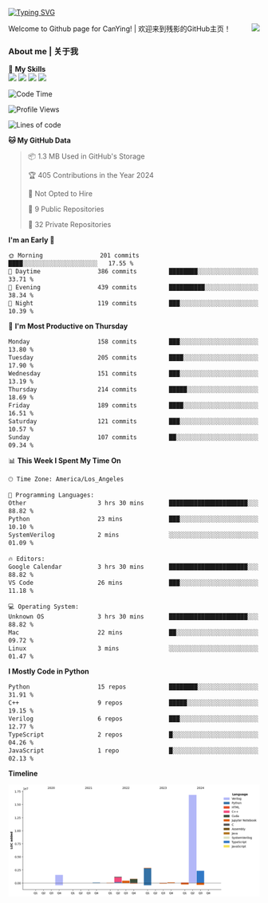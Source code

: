 [![Typing SVG](https://readme-typing-svg.herokuapp.com?size=25&duration=3500&color=00FFFF&vCenter=true&width=250&height=40&lines=Hi+Welcome+%F0%9F%91%8B%F0%9F%8F%BB;I'm+CanYing|残影)](https://git.io/typing-svg)

<a href="#">
  <img align="right" src="https://github-readme-stats.vercel.app/api?username=CanYing0913&count_private=true&rank_icon=github&show_icons=true&bg_color=15,f2f7fd,E0EAFC&" />
</a>

Welcome to Github page for CanYing! | 欢迎来到残影的GitHub主页！

### About me | 关于我

🌟 **My Skills**  
![](https://img.shields.io/badge/-C-A8B9CC?style=flat-square&logo=C&logoColor=fff)
![](https://img.shields.io/badge/-C++-00599C?style=flat-square&logo=Cpp&logoColor=fff)
![](https://img.shields.io/badge/-Python-3776AB?style=flat-square&logo=Python&logoColor=fff)
![](https://img.shields.io/badge/-Linux-000000?style=flat-square&logo=Linux&logoColor=fff)

<!--START_SECTION:waka-->
![Code Time](http://img.shields.io/badge/Code%20Time-552%20hrs%2038%20mins-blue)

![Profile Views](http://img.shields.io/badge/Profile%20Views-0-blue)

![Lines of code](https://img.shields.io/badge/From%20Hello%20World%20I%27ve%20Written-26.3%20million%20lines%20of%20code-blue)

**🐱 My GitHub Data** 

> 📦 1.3 MB Used in GitHub's Storage 
 > 
> 🏆 405 Contributions in the Year 2024
 > 
> 🚫 Not Opted to Hire
 > 
> 📜 9 Public Repositories 
 > 
> 🔑 32 Private Repositories 
 > 
**I'm an Early 🐤** 

```text
🌞 Morning                201 commits         ████░░░░░░░░░░░░░░░░░░░░░   17.55 % 
🌆 Daytime                386 commits         ████████░░░░░░░░░░░░░░░░░   33.71 % 
🌃 Evening                439 commits         ██████████░░░░░░░░░░░░░░░   38.34 % 
🌙 Night                  119 commits         ███░░░░░░░░░░░░░░░░░░░░░░   10.39 % 
```
📅 **I'm Most Productive on Thursday** 

```text
Monday                   158 commits         ███░░░░░░░░░░░░░░░░░░░░░░   13.80 % 
Tuesday                  205 commits         ████░░░░░░░░░░░░░░░░░░░░░   17.90 % 
Wednesday                151 commits         ███░░░░░░░░░░░░░░░░░░░░░░   13.19 % 
Thursday                 214 commits         █████░░░░░░░░░░░░░░░░░░░░   18.69 % 
Friday                   189 commits         ████░░░░░░░░░░░░░░░░░░░░░   16.51 % 
Saturday                 121 commits         ███░░░░░░░░░░░░░░░░░░░░░░   10.57 % 
Sunday                   107 commits         ██░░░░░░░░░░░░░░░░░░░░░░░   09.34 % 
```


📊 **This Week I Spent My Time On** 

```text
🕑︎ Time Zone: America/Los_Angeles

💬 Programming Languages: 
Other                    3 hrs 30 mins       ██████████████████████░░░   88.82 % 
Python                   23 mins             ███░░░░░░░░░░░░░░░░░░░░░░   10.10 % 
SystemVerilog            2 mins              ░░░░░░░░░░░░░░░░░░░░░░░░░   01.09 % 

🔥 Editors: 
Google Calendar          3 hrs 30 mins       ██████████████████████░░░   88.82 % 
VS Code                  26 mins             ███░░░░░░░░░░░░░░░░░░░░░░   11.18 % 

💻 Operating System: 
Unknown OS               3 hrs 30 mins       ██████████████████████░░░   88.82 % 
Mac                      22 mins             ██░░░░░░░░░░░░░░░░░░░░░░░   09.72 % 
Linux                    3 mins              ░░░░░░░░░░░░░░░░░░░░░░░░░   01.47 % 
```

**I Mostly Code in Python** 

```text
Python                   15 repos            ████████░░░░░░░░░░░░░░░░░   31.91 % 
C++                      9 repos             █████░░░░░░░░░░░░░░░░░░░░   19.15 % 
Verilog                  6 repos             ███░░░░░░░░░░░░░░░░░░░░░░   12.77 % 
TypeScript               2 repos             █░░░░░░░░░░░░░░░░░░░░░░░░   04.26 % 
JavaScript               1 repo              █░░░░░░░░░░░░░░░░░░░░░░░░   02.13 % 
```



**Timeline**

![Lines of Code chart](https://raw.githubusercontent.com/CanYing0913/CanYing0913/master/assets/bar_graph.png)


<!--END_SECTION:waka-->
